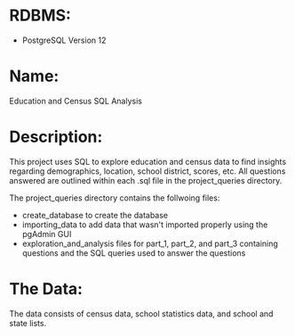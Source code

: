 # RDBMS:

- PostgreSQL Version 12


# Name:

Education and Census SQL Analysis


# Description:

This project uses SQL to explore education and census data to find insights regarding demographics, location, school district, scores, etc. All questions answered are outlined within each .sql file in the project_queries directory.


The project_queries directory contains the follwoing files:
- create_database to create the database
- importing_data to add data that wasn't imported properly using the pgAdmin GUI
- exploration_and_analysis files for part_1, part_2, and part_3 containing questions and the SQL queries used to answer the questions


# The Data:

The data consists of census data, school statistics data, and school and state lists.
